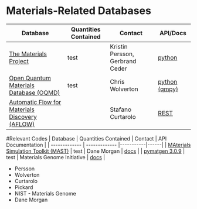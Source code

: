 # Materials-Related Databases


| Database | Quantities Contained | Contact | API/Docs | 
| ------------- | ------------- |-----------|------| 
| [The Materials Project](https://www.materialsproject.org)  | test | Kristin Persson, Gerbrand Ceder | [python](https://www.materialsproject.org/docs/api)  |
| [Open Quantum Materials Database (OQMD)](http://oqmd.org)  | test | Chris Wolverton | [python (qmpy)](http://oqmd.org/static/docs/index.html)  |
| [Automatic Flow for Materials Discovery (AFLOW)](http://www.aflowlib.org) |   | Stafano Curtarolo     | [REST](http://aflowlib.duke.edu/aflowwiki/doku.php?id=documentation:start)  |

#Relevant Codes
| Database | Quantities Contained | Contact | API Documentation | 
| ------------- | ------------- |-----------|------| 
| [MAterials Simulation Toolkit (MAST)](http://pythonhosted.org/MAST/index.html)  | test | Dane Morgan | [docs](http://pythonhosted.org/MAST/index.html)  |
| [pymatgen 3.0.9](https://pypi.python.org/pypi/pymatgen)  | test | Materials Genome Initiative | [docs](https://pypi.python.org/pypi/pymatgen)  |





* Persson
* Wolverton 
* Curtarolo
* Pickard
* NIST - Materials Genome
* Dane Morgan
